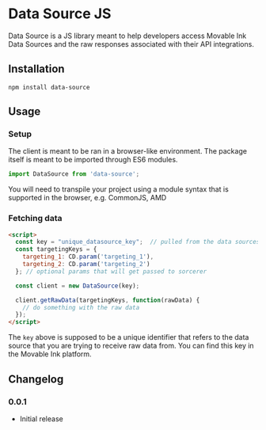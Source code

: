 # Data Source JS

Data Source is a JS library meant to help developers access Movable Ink Data Sources and the raw responses associated with their API integrations.

## Installation

```
npm install data-source
```

## Usage

### Setup

The client is meant to be ran in a browser-like environment. The package itself is meant to be imported through ES6 modules.

```js
import DataSource from 'data-source';
```

You will need to transpile your project using a module syntax that is supported in the browser, e.g. CommonJS, AMD

### Fetching data

```html
<script>
  const key = "unique_datasource_key";  // pulled from the data sources application
  const targetingKeys = {
    targeting_1: CD.param('targeting_1'),
    targeting_2: CD.param('targeting_2')
  }; // optional params that will get passed to sorcerer

  const client = new DataSource(key);

  client.getRawData(targetingKeys, function(rawData) {
    // do something with the raw data
  });
</script>
```

The `key` above is supposed to be a unique identifier that refers to the data source that you are trying to receive raw
data from. You can find this key in the Movable Ink platform.

## Changelog

### 0.0.1
  * Initial release
